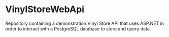 # VinylStoreWebApi

Repository containing a demonstration Vinyl Store API that uses ASP.NET in order to interact with a PostgreSQL database to store and query data.
